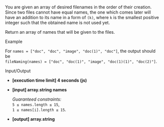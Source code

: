 
You are given an array of desired filenames in the order of their creation. Since two files cannot have equal names, the one which comes later will have an addition to its name in a form of  `(k)`, where  `k`  is the smallest positive integer such that the obtained name is not used yet.

Return an array of names that will be given to the files.

Example

For  `names = ["doc", "doc", "image", "doc(1)", "doc"]`, the output should be  
`fileNaming(names) = ["doc", "doc(1)", "image", "doc(1)(1)", "doc(2)"]`.

Input/Output

-   **[execution time limit] 4 seconds (js)**
    
-   **[input] array.string names**
    
    _Guaranteed constraints:_  
    `5 ≤ names.length ≤ 15`,  
    `1 ≤ names[i].length ≤ 15`.
    
-   **[output] array.string**